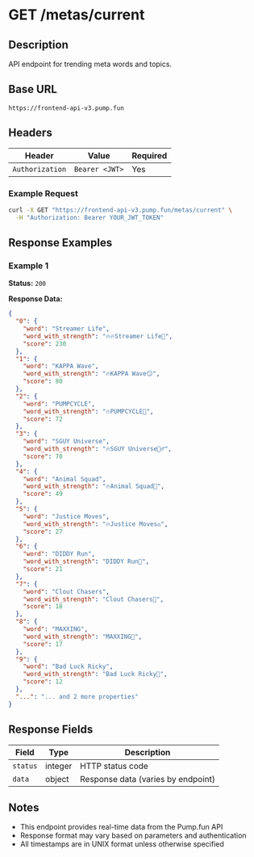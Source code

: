 # GET /metas/current

## Description
API endpoint for trending meta words and topics.

## Base URL
`https://frontend-api-v3.pump.fun`

## Headers
| Header | Value | Required |
|--------|-------|----------|
| `Authorization` | `Bearer <JWT>` | Yes |

### Example Request
```bash
curl -X GET "https://frontend-api-v3.pump.fun/metas/current" \
  -H "Authorization: Bearer YOUR_JWT_TOKEN"
```

## Response Examples

### Example 1
**Status:** `200`

**Response Data:**
```json
{
  "0": {
    "word": "Streamer Life",
    "word_with_strength": "🔥🔥Streamer Life🎥",
    "score": 230
  },
  "1": {
    "word": "KAPPA Wave",
    "word_with_strength": "🔥KAPPA Wave😏",
    "score": 80
  },
  "2": {
    "word": "PUMPCYCLE",
    "word_with_strength": "🔥PUMPCYCLE🔁",
    "score": 72
  },
  "3": {
    "word": "SGUY Universe",
    "word_with_strength": "🔥SGUY Universe🦸‍♂️",
    "score": 70
  },
  "4": {
    "word": "Animal Squad",
    "word_with_strength": "🔥Animal Squad🦴",
    "score": 49
  },
  "5": {
    "word": "Justice Moves",
    "word_with_strength": "🔥Justice Moves⚖️",
    "score": 27
  },
  "6": {
    "word": "DIDDY Run",
    "word_with_strength": "DIDDY Run🚀",
    "score": 21
  },
  "7": {
    "word": "Clout Chasers",
    "word_with_strength": "Clout Chasers💸",
    "score": 18
  },
  "8": {
    "word": "MAXXING",
    "word_with_strength": "MAXXING💪",
    "score": 17
  },
  "9": {
    "word": "Bad Luck Ricky",
    "word_with_strength": "Bad Luck Ricky🥊",
    "score": 12
  },
  "...": "... and 2 more properties"
}
```

## Response Fields
| Field | Type | Description |
|-------|------|-------------|
| `status` | integer | HTTP status code |
| `data` | object | Response data (varies by endpoint) |

## Notes
- This endpoint provides real-time data from the Pump.fun API
- Response format may vary based on parameters and authentication
- All timestamps are in UNIX format unless otherwise specified
